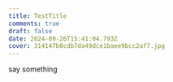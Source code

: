 ```yaml
---
title: TestTitle
comments: true
draft: false
date: 2024-09-26T15:41:04.793Z
cover: 314147b0cdb7da49dce1baee9bcc2af7.jpg
---
```

s﻿ay something